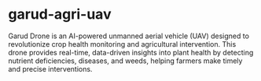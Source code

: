 # garud-agri-uav
Garud Drone is an AI-powered unmanned aerial vehicle (UAV) designed to revolutionize crop health monitoring and agricultural intervention. This drone provides real-time, data-driven insights into plant health by detecting nutrient deficiencies, diseases, and weeds, helping farmers make timely and precise interventions.
